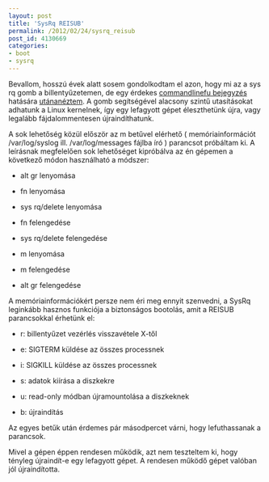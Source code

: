 ```yaml
---
layout: post
title: 'SysRq REISUB'
permalink: /2012/02/24/sysrq_reisub
post_id: 4130669
categories: 
- boot
- sysrq
---
```


Bevallom, hosszú évek alatt sosem gondolkodtam el azon, hogy mi az a sys rq gomb a billentyűzetemen, de egy érdekes 
[commandlinefu bejegyzés](http://www.commandlinefu.com/commands/view/1081/reboot-machine-when-everything-is-hanging) hatására 
[utánanéztem](http://en.wikipedia.org/wiki/Magic_SysRq_key). A gomb segítségével alacsony szintű utasításokat adhatunk a Linux kernelnek, így egy lefagyott gépet éleszthetünk újra, vagy legalább fájdalommentesen újraindíthatunk.

A sok lehetőség közül először az m betűvel elérhető ( memóriainformációt /var/log/syslog ill. /var/log/messages fájlba író ) parancsot próbáltam ki. A leírásnak megfelelően sok lehetőséget kipróbálva az én gépemen a következő módon használható a módszer:

* alt gr lenyomása


* fn lenyomása


* sys rq/delete lenyomása


* fn felengedése


* sys rq/delete felengedése


* m lenyomása


* m felengedése


* alt gr felengedése

A memóriainformációkért persze nem éri meg ennyit szenvedni, a SysRq leginkább hasznos funkciója a biztonságos bootolás, amit a REISUB parancsokkal érhetünk el:

* r: billentyűzet vezérlés visszavétele X-től


* e: SIGTERM küldése az összes processnek


* i: SIGKILL küldése az összes processnek


* s: adatok kiírása a diszkekre


* u: read-only módban újramountolása a diszkeknek


* b: újraindítás

Az egyes betűk után érdemes pár másodpercet várni, hogy lefuthassanak a parancsok.

Mivel a gépen éppen rendesen működik, azt nem teszteltem ki, hogy tényleg újraindít-e egy lefagyott gépet. A rendesen működő gépet valóban jól újraindította.